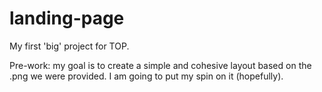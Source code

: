 # landing-page
My first 'big' project for TOP.

Pre-work:
  my goal is to create a simple and cohesive layout based on the .png we were provided. I am going to put my spin on it (hopefully).